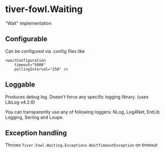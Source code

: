 # tiver-fowl.Waiting

"Wait" implementation

## Configurable

Can be configured via .config files like

    <waitConfiguration
        timeout="5000"
        pollingInterval="250" />


## Loggable

Produces debug log. Doesn't force any specific logging library. (uses LibLog v4.2.6)

You can transparently use any of following loggers:  NLog, Log4Net, EntLib Logging, Serilog and Loupe.

## Exception handling

Throws `Tiver.Fowl.Waiting.Exceptions.WaitTimeoutException` on timeout
